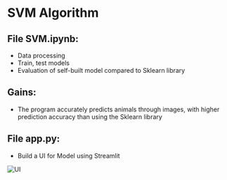 # SVM Algorithm
## File SVM.ipynb: 
 - Data processing
 - Train, test models
 - Evaluation of self-built model compared to Sklearn library
 
## Gains:
 - The program accurately predicts animals through images, with higher prediction accuracy than using the Sklearn library
 
## File app.py: 
 - Build a UI for Model using Streamlit
 
![UI](https://user-images.githubusercontent.com/54812014/220859105-853d8e07-64ff-4113-85f2-88100d5c8880.PNG)
